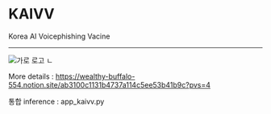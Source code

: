 # KAIVV
Korea AI Voicephishing Vacine
_____________________________
![가로 로고 ㄴ](https://github.com/JiseongJeong/KAIVV/assets/130722711/e5fa8abb-6cfe-49c1-9f86-c04c29f0d64e)

More details : https://wealthy-buffalo-554.notion.site/ab3100c1131b4737a114c5ee53b41b9c?pvs=4

통합 inference : app_kaivv.py 
